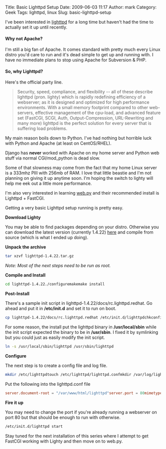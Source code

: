 Title: Basic Lighttpd Setup
Date: 2009-06-03 11:17
Author: mark
Category: Geek
Tags: lighttpd, linux
Slug: basic-lighttpd-setup

I've been interested in [lighttpd][] for a long time but haven't had the
time to actually set it up until recently.

#### Why not Apache?


I'm still a big fan of Apache. It comes standard with pretty much every
Linux distro you'd care to run and it's dead simple to get up and
running with. I have no immediate plans to stop using Apache for
Subversion & PHP.

#### So, why Lighttpd?



Here's the official party line.


> Security, speed, compliance, and flexibility -- all of these describe
> lighttpd (pron. lighty) which is rapidly redefining efficiency of a
> webserver; as it is designed and optimized for high performance
> environments. With a small memory footprint compared to other
> web-servers, effective management of the cpu-load, and advanced
> feature set (FastCGI, SCGI, Auth, Output-Compression, URL-Rewriting
> and many more) lighttpd is the perfect solution for every server that
> is suffering load problems.



My main reason boils down to Python. I've had nothing but horrible luck
with Python and Apache (at least on CentOS/RHEL).

Django has **never** worked with Apache on my home server and Python web
stuff via normal CGI/mod\_python is dead slow.

Some of that slowness may come from the fact that my home Linux server
is a 333mhz PIII with 256mb of RAM. I love that little beastie and I'm
not planning on giving it up anytime soon. I'm hoping the switch to
lighty will help me eek out a little more performance.

I'm also very interested in learning [web.py][] and their recommended
install is Lighttpd + FastCGI.

Getting a very basic Lighttpd setup running is pretty easy.

**Download Lighty**

You may be able to find packages depending on your distro. Otherwise you
can download the latest version (currently 1.4.22) [here][] and compile
from source (which is what I ended up doing).

**Unpack the archive**


~~~~ {.bash name="code"}
tar xzvf lighttpd-1.4.22.tar.gz
~~~~



*Note: Most of the next steps need to be run as root.*

**Compile and Install**


~~~~ {.bash name="code"}
cd lighttpd-1.4.22./configuremakemake install
~~~~



**Post-Install**

There's a sample init script in lighttpd-1.4.22/docs/rc.lighttpd.redhat.
Go ahead and put it in **/etc/init.d** and set it to run on boot.


~~~~ {.bash name="code"}
cp lighttpd-1.4.22/docs/rc.lighttpd.redhat /etc/init.d/lighttpdchkconfig lighttpd on
~~~~



For some reason, the install put the lighttpd binary in
**/usr/local/sbin** while the init script expected the binary to be in
**/usr/sbin**. I fixed it by symlinking but you could just as easily
modify the init script.


~~~~ {.bash name="code"}
ln -s /usr/local/sbin/lighttpd /usr/sbin/lighttpd
~~~~



**Configure**

The next step is to create a config file and log file.


~~~~ {.bash name="code"}
mkdir /etc/lighttpdtouch /etc/lighttpd/lighttpd.confmkdir /var/log/lighttpdtouch /var/log/lighttpd/error.log
~~~~



Put the following into the lighttpd.conf file


~~~~ {.conf name="code"}
server.document-root = "/var/www/html/lighttpd"server.port = 80mimetype.assign = (  ".html" => "text/html",  ".txt" => "text/plain",  ".jpg" => "image/jpeg",  ".png" => "image/png")server.errorlog         = "/var/log/lighttpd/error.log"index-file.names        = ( "index.php", "index.html",                            "index.htm", "default.htm",                            "index.py" )
~~~~



**Fire it up**

You may need to change the port if you're already running a webserver on
port 80 but that should be enough to run with otherwise.


~~~~ {.bash name="code"}
/etc/init.d/lighttpd start
~~~~



Stay tuned for the next installation of this series where I attempt to
get FastCGI working with Lighty and then move on to web.py.

  [lighttpd]: https://www.lighttpd.net/
  [web.py]: https://webpy.org/?v=151
  [here]: https://www.lighttpd.net/download
